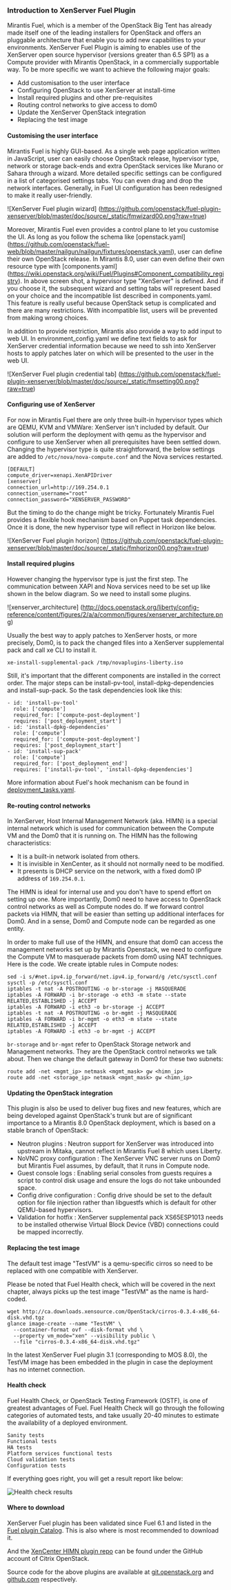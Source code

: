 ### Introduction to XenServer Fuel Plugin

Mirantis Fuel, which is a member of the OpenStack Big Tent has already made
itself one of the leading installers for OpenStack and offers an pluggable
architecture that enable you to add new capabilities to your
environments. XenServer Fuel Plugin is aiming to enables use of the XenServer
open source hypervisor (versions greater than 6.5 SP1) as a Compute provider
with Mirantis OpenStack, in a commercially supportable way. To be more specific
we want to achieve the following major goals:

* Add customisation to the user interface
* Configuring OpenStack to use XenServer at install-time 
* Install required plugins and other pre-requisites
* Routing control networks to give access to dom0
* Update the XenServer OpenStack integration
* Replacing the test image

#### Customising the user interface

Mirantis Fuel is highly GUI-based. As a single web page application written in
JavaScript, user can easily choose OpenStack release, hypervisor type, network
or storage back-ends and extra OpenStack services like Murano or Sahara through a
wizard. More detailed specific settings can be configured in a list of
categorised settings tabs. You can even drag and drop the network interfaces.
Generally, in Fuel UI configuration has been redesigned to make it really
user-friendly.

![XenServer Fuel plugin wizard]
(https://github.com/openstack/fuel-plugin-xenserver/blob/master/doc/source/_static/fmwizard00.png?raw=true)

Moreover, Mirantis Fuel even provides a control plane to let you customise the
UI. As long as you follow the schema like [openstack.yaml]
(https://github.com/openstack/fuel-web/blob/master/nailgun/nailgun/fixtures/openstack.yaml),
user can define their own OpenStack release. In Mirantis 8.0, user can even
define their own resource type with [components.yaml]
(https://wiki.openstack.org/wiki/Fuel/Plugins#Component_compatibility_registry).
In above screen shot, a hypervisor type "XenServer" is defined. And if you
choose it, the subsequent wizard and setting tabs will represent based on your
choice and the incompatible list described in components.yaml. This feature is
really useful because OpenStack setup is complicated and there are many
restrictions. With incompatible list, users will be prevented from making wrong
choices.

In addition to provide restriction, Mirantis also provide a way to add input to
web UI. In environment_config.yaml we define text fields to ask for XenServer
credential information because we need to ssh into XenServer hosts to apply
patches later on which will be presented to the user in the web UI.

![XenServer Fuel plugin credential tab]
(https://github.com/openstack/fuel-plugin-xenserver/blob/master/doc/source/_static/fmsetting00.png?raw=true)

#### Configuring use of XenServer

For now in Mirantis Fuel there are only three built-in hypervisor types which
are QEMU, KVM and VMWare: XenServer isn't included by default. Our solution will
perform the deployment with qemu as the hypervisor and configure to use
XenServer when all prerequisites have been settled down. Changing the hypervisor
type is quite straightforward, the below settings are added to
`/etc/nova/nova-compute.conf` and the Nova services restarted.

    [DEFAULT]
    compute_driver=xenapi.XenAPIDriver
    [xenserver]
    connection_url=http://169.254.0.1
    connection_username="root"
    connection_password="XENSERVER_PASSWORD"

But the timing to do the change might be tricky. Fortunately Mirantis Fuel
provides a flexible hook mechanism based on Puppet task dependencies. Once it is
done, the new hypervisor type will reflect in Horizon like below.

![XenServer Fuel plugin horizon]
(https://github.com/openstack/fuel-plugin-xenserver/blob/master/doc/source/_static/fmhorizon00.png?raw=true)

#### Install required plugins

However changing the hypervisor type is just the first step. The communication
between XAPI and Nova services need to be set up like shown in the below
diagram. So we need to install some plugins.

![xenserver_architecture]
(http://docs.openstack.org/liberty/config-reference/content/figures/2/a/a/common/figures/xenserver_architecture.png)

Usually the best way to apply patches to XenServer hosts, or more precisely,
Dom0, is to pack the changed files into a XenServer supplemental pack and call
xe CLI to install it.

    xe-install-supplemental-pack /tmp/novaplugins-liberty.iso

Still, it's important that the different components are installed in the correct
order. The major steps can be install-pv-tool, install-dpkg-dependencies and
install-sup-pack. So the task dependencies look like this:

    - id: 'install-pv-tool'
      role: ['compute']
      required_for: ['compute-post-deployment']
      requires: ['post_deployment_start']
    - id: 'install-dpkg-dependencies'
      role: ['compute']
      required_for: ['compute-post-deployment']
      requires: ['post_deployment_start']
    - id: 'install-sup-pack'
      role: ['compute']
      required_for: ['post_deployment_end']
      requires: ['install-pv-tool', 'install-dpkg-dependencies']

More information about Fuel's hook mechanism can be found in
[deployment_tasks.yaml](https://wiki.openstack.org/wiki/Fuel/Plugins#deployment_tasks.yaml).

#### Re-routing control networks

In XenServer, Host Internal Management Network (aka. HIMN) is a special internal
network which is used for communication between the Compute VM and the Dom0 that
it is running on.  The HIMN has the following characteristics:

* It is a built-in network isolated from others.
* It is invisible in XenCenter, as it should not normally need to be modified.
* It presents is DHCP service on the network, with a fixed dom0 IP address of
  `169.254.0.1`.

The HIMN is ideal for internal use and you don't have to spend effort on
setting up one. More importantly, Dom0 need to have access to OpenStack control
networks as well as Compute nodes do. If we forward control packets via HIMN,
that will be easier than setting up additional interfaces for Dom0. And in a
sense, Dom0 and Compute node can be regarded as one entity.

In order to make full use of the HIMN, and ensure that dom0 can access the
management networks set up by Mirantis Openstack, we need to configure the
Compute VM to masquerade packets from dom0 using NAT techniques.  Here is the
code. We create iptable rules in Compute nodes:

    sed -i s/#net.ipv4.ip_forward/net.ipv4.ip_forward/g /etc/sysctl.conf
    sysctl -p /etc/sysctl.conf
    iptables -t nat -A POSTROUTING -o br-storage -j MASQUERADE
    iptables -A FORWARD -i br-storage -o eth3 -m state --state RELATED,ESTABLISHED -j ACCEPT
    iptables -A FORWARD -i eth3 -o br-storage -j ACCEPT
    iptables -t nat -A POSTROUTING -o br-mgmt -j MASQUERADE
    iptables -A FORWARD -i br-mgmt -o eth3 -m state --state RELATED,ESTABLISHED -j ACCEPT
    iptables -A FORWARD -i eth3 -o br-mgmt -j ACCEPT

`br-storage` and `br-mgmt` refer to OpenStack Storage network and Management
networks. They are the OpenStack control networks we talk about. Then we change
the default gateway in Dom0 for these two subnets:

    route add -net <mgmt_ip> netmask <mgmt_mask> gw <himn_ip>
    route add -net <storage_ip> netmask <mgmt_mask> gw <himn_ip>

#### Updating the OpenStack integration

This plugin is also be used to deliver bug fixes and new features, which are
being developed against OpenStack's trunk but are of significant importance to a
Mirantis 8.0 OpenStack deployment, which is based on a stable branch of
OpenStack:

* Neutron plugins : Neutron support for XenServer was introduced into upstream
  in Mitaka, cannot reflect in Mirantis Fuel 8 which uses Liberty.
* NoVNC proxy configuration : The XenServer VNC server runs on Dom0 but Mirantis
  Fuel assumes, by default, that it runs in Compute node.
* Guest console logs : Enabling serial consoles from guests requires a script
  to control disk usage and ensure the logs do not take unbounded space.
* Config drive configuration : Config drive should be set to the default option
  for file injection rather than libguestfs which is default for other 
  QEMU-based hypervisors.
* Validation for hotfix : XenServer supplemental pack XS65ESP1013 needs to be
  installed otherwise Virtual Block Device (VBD) connections could be mapped
  incorrectly.

#### Replacing the test image

The default test image "TestVM" is a qemu-specific cirros so need to be
replaced with one compatible with XenServer.

Please be noted that Fuel Health check, which will be covered in the next
chapter, always picks up the test image "TestVM" as the name is hard-coded.

    wget http://ca.downloads.xensource.com/OpenStack/cirros-0.3.4-x86_64-disk.vhd.tgz
    glance image-create --name "TestVM" \
      --container-format ovf --disk-format vhd \
      --property vm_mode="xen" --visibility public \
      --file "cirros-0.3.4-x86_64-disk.vhd.tgz"

In the latest XenServer Fuel plugin 3.1 (corresponding to MOS 8.0), the TestVM
image has been embedded in the plugin in case the deployment has no internet
connection.

#### Health check

Fuel Health Check, or OpenStack Testing Framework (OSTF), is one of greatest
advantages of Fuel. Fuel Health Check will go through the following categories
of automated tests, and take usually 20-40 minutes to estimate the availability
of a deployed environment.

    Sanity tests
    Functional tests
    HA tests
    Platform services functional tests
    Cloud validation tests
    Configuration tests

If everything goes right, you will get a result report like below:

![Health check results](mos8-healthcheck-result.png?raw=true)

#### Where to download

XenServer Fuel plugin has been validated since Fuel 6.1 and listed in the
[Fuel plugin Catalog](https://www.mirantis.com/validated-solution-integrations/fuel-plugins/).
This is also where is most recommended to download it.

And the [XenCenter HIMN plugin repo](https://github.com/citrix-openstack/xencenter-himn-plugin)
can be found under the GitHub account of Citrix OpenStack.

Source code for the above plugins are available at
[git.openstack.org](https://git.openstack.org/cgit/openstack/fuel-plugin-xenserver/)
and [github.com](https://github.com/citrix-openstack/xencenter-himn-plugin)
respectively.
